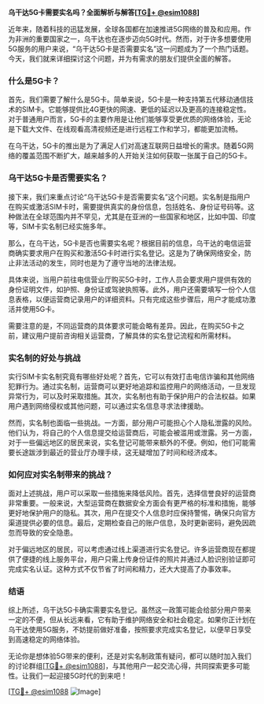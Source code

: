 **乌干达5G卡需要实名吗？全面解析与解答[[TG💪+ @esim1088](https://t.me/s/esim1088)]**

近年来，随着科技的迅猛发展，全球各国都在加速推进5G网络的普及和应用。作为非洲的重要国家之一，乌干达也在逐步迈向5G时代。然而，对于许多想要使用5G服务的用户来说，“乌干达5G卡是否需要实名”这一问题成为了一个热门话题。今天，我们就来详细探讨这个问题，并为有需求的朋友们提供全面的解答。

### 什么是5G卡？

首先，我们需要了解什么是5G卡。简单来说，5G卡是一种支持第五代移动通信技术的SIM卡。它能够提供比4G更快的网速、更低的延迟以及更高的连接稳定性。对于普通用户而言，5G卡的主要作用是让他们能够享受更优质的网络体验，无论是下载大文件、在线观看高清视频还是进行远程工作和学习，都能更加流畅。

在乌干达，5G卡的推出是为了满足人们对高速互联网日益增长的需求。随着5G网络的覆盖范围不断扩大，越来越多的人开始关注如何获取一张属于自己的5G卡。

### 乌干达5G卡是否需要实名？

接下来，我们来重点讨论“乌干达5G卡是否需要实名”这个问题。实名制是指用户在购买或激活SIM卡时，需要提供真实的身份信息，包括姓名、身份证号码等。这种做法在全球范围内并不罕见，尤其是在亚洲的一些国家和地区，比如中国、印度等，SIM卡实名制已经实施多年。

那么，在乌干达，5G卡是否也需要实名呢？根据目前的信息，乌干达的电信运营商确实要求用户在购买和激活5G卡时进行实名登记。这是为了确保网络安全，防止非法活动的发生，同时也是为了遵守当地的法律法规。

具体来说，当用户前往电信营业厅购买5G卡时，工作人员会要求用户提供有效的身份证明文件，如护照、身份证或驾驶执照等。此外，用户还需要填写一份个人信息表格，以便运营商记录用户的详细资料。只有完成这些步骤后，用户才能成功激活并使用5G卡。

需要注意的是，不同运营商的具体要求可能会略有差异。因此，在购买5G卡之前，建议用户提前咨询相关运营商，了解具体的实名登记流程和所需材料。

### 实名制的好处与挑战

实行SIM卡实名制究竟有哪些好处呢？首先，它可以有效打击电信诈骗和其他网络犯罪行为。通过实名制，运营商可以更好地追踪和监控用户的网络活动，一旦发现异常行为，可以及时采取措施。其次，实名制也有助于保护用户的合法权益。如果用户遇到网络侵权或其他问题，可以通过实名信息寻求法律援助。

然而，实名制也面临一些挑战。一方面，部分用户可能担心个人隐私泄露的风险。他们认为，将自己的个人信息提交给运营商后，可能会被滥用或泄露。另一方面，对于一些偏远地区的居民来说，实名登记可能带来额外的不便。例如，他们可能需要长途跋涉到最近的营业厅办理手续，这无疑增加了时间和经济成本。

### 如何应对实名制带来的挑战？

面对上述挑战，用户可以采取一些措施来降低风险。首先，选择信誉良好的运营商非常重要。一般来说，大型运营商在数据安全方面会有更严格的标准和措施，能够更好地保护用户的隐私。其次，用户在提交个人信息时应保持警惕，确保只向官方渠道提供必要的信息。最后，定期检查自己的账户信息，及时更新密码，避免因疏忽而导致的安全隐患。

对于偏远地区的居民，可以考虑通过线上渠道进行实名登记。许多运营商现在都提供了便捷的线上服务平台，用户只需上传身份证件的照片并通过人脸识别验证即可完成实名认证。这种方式不仅节省了时间和精力，还大大提高了办事效率。

### 结语

综上所述，乌干达5G卡确实需要实名登记。虽然这一政策可能会给部分用户带来一定的不便，但从长远来看，它有助于维护网络安全和社会稳定。如果你正计划在乌干达使用5G服务，不妨提前做好准备，按照要求完成实名登记，以便早日享受到高速稳定的网络体验。

无论你是想体验5G带来的便利，还是对实名制政策有疑问，都可以随时加入我们的讨论群组[[TG💪+ @esim1088](https://t.me/s/esim1088)]，与其他用户一起交流心得，共同探索更多可能性。让我们一起迎接5G时代的到来吧！

[[TG💪+ @esim1088](https://t.me/s/esim1088) ![Image](https://i.postimg.cc/4NQfJmqS/Snipaste-2025-05-13-00-14-12.png)]